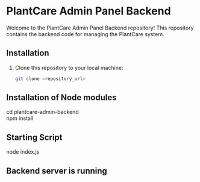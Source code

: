 # PlantCare Admin Panel Backend

Welcome to the PlantCare Admin Panel Backend repository! This repository contains the backend code for managing the PlantCare system.

## Installation

1. Clone this repository to your local machine:
   ```bash
   git clone <repository_url>


## Installation of Node modules

cd plantcare-admin-backend <br/>
npm install


## Starting Script
node index.js


## Backend server is running







   
